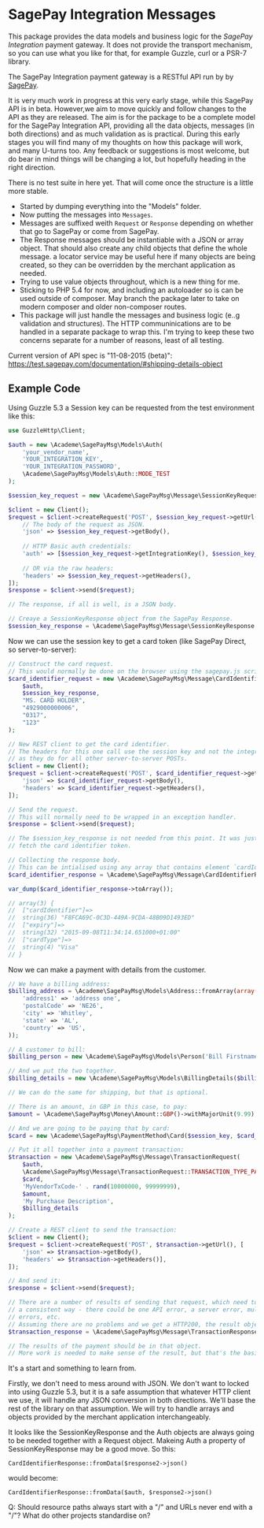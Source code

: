 # SagePay Integration Messages

This package provides the data models and business logic for the *SagePay Integration* payment gateway.
It does not provide the transport mechanism, so you can use what you like for that,
for example Guzzle, curl or a PSR-7 library.

The SagePay Integration payment gateway is a RESTful API run by by [SagePay](https://applications.sagepay.com/apply/3F7A4119-8671-464F-A091-9E59EB47B80C).

It is very much work in progress at this very early stage, while this SagePay API is in beta.
However,we aim to move quickly and follow changes to the API as they are released.
The aim is for the package to be a complete model for the SagePay Integration API, providing all the data
objects, messages (in both directions) and as much validation as is practical.
During this early stages you will find many of my thoughts on how this package will work, and
many U-turns too. Any feedback or suggestions is most welcome, but do bear in mind things will
be changing a lot, but hopefully heading in the right direction.

There is no test suite in here yet. That will come once the structure is a little more stable.

* Started by dumping everything into the "Models" folder.
* Now putting the messages into `Messages`.
* Messages are suffixed weith `Request` or `Response` depending on whether that go to SagePay or come from SagePay.
* The Response messages should be instantiable with a JSON or array object.
  That should also create any child objects that define the whole message.
  a locator service may be useful here if many objects are being created, so they can be overridden
  by the merchant application as needed.
* Trying to use value objects throughout, which is a new thing for me.
* Sticking to PHP 5.4 for now, and including an autoloader so is can be used outside of composer.
  May branch the package later to take on modern composer and older non-composer routes.
* This package will just handle the messages and business logic (e..g validation and structures).
  The HTTP communinications are to be handled in a separate package to wrap this.
  I'm trying to keep these two concerns separate for a number of reasons, least of all testing.

Current version of API spec is "11-08-2015 (beta)":
https://test.sagepay.com/documentation/#shipping-details-object

## Example Code

Using Guzzle 5.3 a Session key can be requested from the test environment like this:

~~~php
use GuzzleHttp\Client;

$auth = new \Academe\SagePayMsg\Models\Auth(
    'your_vendor_name',
    'YOUR_INTEGRATION_KEY',
    'YOUR_INTEGRATION_PASSWORD',
    \Academe\SagePayMsg\Models\Auth::MODE_TEST
);

$session_key_request = new \Academe\SagePayMsg\Message\SessionKeyRequest($auth);

$client = new Client();
$request = $client->createRequest('POST', $session_key_request->getUrl(), [
    // The body of the request as JSON.
    'json' => $session_key_request->getBody(),
    
    // HTTP Basic auth credentials:
    'auth' => [$session_key_request->getIntegrationKey(), $session_key_request->getIntegrationPassword()],
    
    // OR via the raw headers:
    'headers' => $session_key_request->getHeaders(),
]);
$response = $client->send($request);

// The response, if all is well, is a JSON body.

// Creaye a SessionKeyResponse object from the SagePay Response.
$session_key_response = \Academe\SagePayMsg\Message\SessionKeyResponse::fromData($response->json());
~~~

Now we can use the session key to get a card token (like SagePay Direct, so server-to-server):

~~~php
// Construct the card request.
// This would normally be done on the browser using the sagepay.js script.
$card_identifier_request = new \Academe\SagePayMsg\Message\CardIdentifierRequest(
    $auth,
    $session_key_response,
    "MS. CARD HOLDER",
    "4929000000006",
    "0317",
    "123"
);

// New REST client to get the card identifier.
// The headers for this one call use the session key and not the integration key
// as they do for all other server-to-server POSTs.
$client = new Client();
$request = $client->createRequest('POST', $card_identifier_request->getUrl(), [
    'json' => $card_identifier_request->getBody(),
    'headers' => $card_identifier_request->getHeaders(),
]);

// Send the request.
// This will normally need to be wrapped in an exception handler.
$response = $client->send($request);

// The $session_key_response is not needed from this point. It was just needed to
// fetch the card identifier token.

// Collecting the response body.
// This can be intialised using any array that contains element `cardIdentifier` at a minimum.
$card_identifier_response = \Academe\SagePayMsg\Message\CardIdentifierResponse::fromData($response->json());

var_dump($card_identifier_response->toArray());

// array(3) {
//  ["cardIdentifier"]=>
//  string(36) "F8FCA69C-0C3D-449A-9CDA-48B09D1493ED"
//  ["expiry"]=>
//  string(32) "2015-09-08T11:34:14.651000+01:00"
//  ["cardType"]=>
//  string(4) "Visa"
// }
~~~

Now we can make a payment with details from the customer.

~~~php
// We have a billing address:
$billing_address = \Academe\SagePayMsg\Models\Address::fromArray(array(
    'address1' => 'address one',
    'postalCode' => 'NE26',
    'city' => 'Whitley',
    'state' => 'AL',
    'country' => 'US',
));

// A customer to bill:
$billing_person = new \Academe\SagePayMsg\Models\Person('Bill Firstname', 'Bill Lastname', 'billing@example.com', '+44 191 12345678');

// And we put the two together.
$billing_details = new \Academe\SagePayMsg\Models\BillingDetails($billing_person, $billing_address);

// We can do the same for shipping, but that is optional.

// There is an amount, in GBP in this case, to pay:
$amount = \Academe\SagePayMsg\Money\Amount::GBP()->withMajorUnit(9.99);

// And we are going to be paying that by card:
$card = new \Academe\SagePayMsg\PaymentMethod\Card($session_key, $card_identifier_response);

// Put it all together into a payment transaction:
$transaction = new \Academe\SagePayMsg\Message\TransactionRequest(
    $auth,
    \Academe\SagePayMsg\Message\TransactionRequest::TRANSACTION_TYPE_PAYMENT,
    $card,
    'MyVendorTxCode-' . rand(10000000, 99999999),
    $amount,
    'My Purchase Description',
    $billing_details
);

// Create a REST client to send the transaction:
$client = new Client();
$request = $client->createRequest('POST', $transaction->getUrl(), [
    'json' => $transaction->getBody(),
    'headers' => $transaction->getHeaders()],
]);

// And send it:
$response = $client->send($request);

// There are a number of results of sending that request, which need to be handled in
// a consistent way - there could be one API error, a server error, multiple validation
// errors, etc.
// Assuming there are no problems and we get a HTTP200, the result object is captured:
$transaction_response = \Academe\SagePayMsg\Message\TransactionResponse::fromData($response->json());

// The results of the payment should be in that object.
// More work is needed to make sense of the result, but that's the basic flow.
~~~

It's a start and something to learn from.

Firstly, we don't need to mess around with JSON. We don't want to locked into using
Guzzle 5.3, but it is a safe assumption that whatever HTTP client we use, it will
handle any JSON conversion in both directions. We'll base the rest of the library
on that assumption. We will try to handle arrays and objects provided by the
merchant application interchangeably.

It looks like the SessionKeyResponse and the Auth objects are always going to be
needed together with a Request object. Makeing Auth a property of SessionKeyResponse
may be a good move. So this:

    CardIdentifierResponse::fromData($response2->json()

would become:

    CardIdentifierResponse::fromData($auth, $response2->json()

Q: Should resource paths always start with a "/" and URLs never end with a "/"?
What do other projects standardise on?

